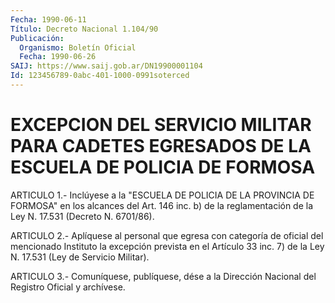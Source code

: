 ```yaml
---
Fecha: 1990-06-11
Título: Decreto Nacional 1.104/90
Publicación:
  Organismo: Boletín Oficial
  Fecha: 1990-06-26
SAIJ: https://www.saij.gob.ar/DN19900001104
Id: 123456789-0abc-401-1000-0991soterced
---
```

# EXCEPCION  DEL  SERVICIO  MILITAR  PARA  CADETES  EGRESADOS  DE  LA ESCUELA DE POLICIA DE FORMOSA

<a id="1"></a>
ARTICULO 1.- Inclúyese a la "ESCUELA DE POLICIA DE LA PROVINCIA DE FORMOSA" en los alcances del Art. 146 inc. b) de la reglamentación    de   la  Ley  N.  17.531  (Decreto  N.  6701/86).

<a id="2"></a>
ARTICULO 2.- Aplíquese al personal que egresa con categoría de oficial  del  mencionado  Instituto  la  excepción  prevista  en el Artículo  33 inc. 7) de la Ley N. 17.531 (Ley de Servicio Militar).

<a id="3"></a>
ARTICULO  3.-  Comuníquese,  publíquese,  dése  a la Dirección Nacional del Registro Oficial y archívese.